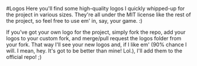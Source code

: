 #Logos
Here you'll find some high-quality logos I quickly whipped-up for the project in various sizes.
They're all under the MIT license like the rest of the project, so feel free to use em' in, say, your
game. :)

If you've got your own logo for the project, simply fork the repo, add your logos to your custom
fork, and merge/pull request the logos folder from your fork. That way I'll see your new logos and,
if I like em' (90% chance I will. I mean, hey. It's got to be better than mine! Lol.), I'll add them
to the official repo! ;)
